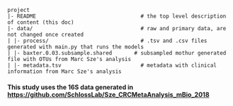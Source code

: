 	project
	|- README         		                  # the top level description of content (this doc)
	|- data/           		                  # raw and primary data, are not changed once created
	| |- process/     		                  # .tsv and .csv files generated with main.py that runs the models
	| |- baxter.0.03.subsample.shared      	# subsampled mothur generated file with OTUs from Marc Sze's analysis
	| |- metadata.tsv     		              # metadata with clinical information from Marc Sze's analysis 
  
 
 #### This study uses the 16S data generated in https://github.com/SchlossLab/Sze_CRCMetaAnalysis_mBio_2018
  
  
